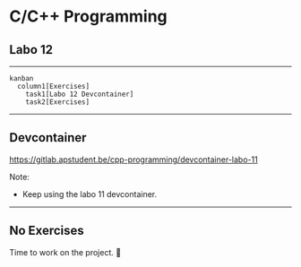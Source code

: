 # C/C++ Programming

## Labo 12

---

```mermaid
kanban
  column1[Exercises]
    task1[Labo 12 Devcontainer]
    task2[Exercises]
```

---

## Devcontainer

<https://gitlab.apstudent.be/cpp-programming/devcontainer-labo-11>

Note:

* Keep using the labo 11 devcontainer.

---

## No Exercises

Time to work on the project. 🙂

